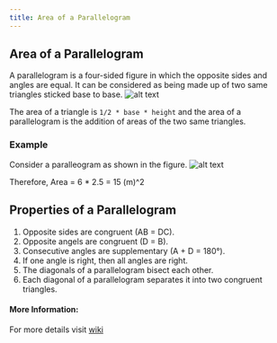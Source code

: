 ```yaml
---
title: Area of a Parallelogram
---
```


## Area of a Parallelogram

A parallelogram is a four-sided figure in which the opposite sides and angles are equal. It can be considered as being made up of two same  triangles sticked base to base.
![alt text](http://www.onemathematicalcat.org/Math/Geometry_obj/graphics/area_parallelogram.bmp)

The area of a triangle is `1/2 * base * height` and the area of a parallelogram is the addition of areas of the two same triangles.

### Example
Consider a paralleogram as shown in the figure.
![alt text](http://www.proprofs.com/quiz-school/upload/yuiupload/812246308.jpg)

Therefore, Area = 6 * 2.5 = 15 (m)^2

## Properties of a Parallelogram

1. Opposite sides are congruent (AB = DC).
2. Opposite angels are congruent (D = B).
3. Consecutive angles are supplementary (A + D = 180°).
4. If one angle is right, then all angles are right.
5. The diagonals of a parallelogram bisect each other.
6. Each diagonal of a parallelogram separates it into two congruent triangles.

#### More Information:

For more details visit [wiki](https://en.wikipedia.org/wiki/Parallelogram)


